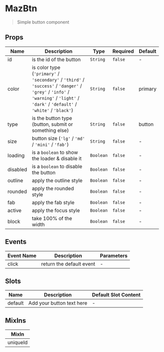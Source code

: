# MazBtn

> Simple button component

## Props

<!-- @vuese:MazBtn:props:start -->

| Name     | Description                                                                                                                                                                         | Type      | Required | Default |
| -------- | ----------------------------------------------------------------------------------------------------------------------------------------------------------------------------------- | --------- | -------- | ------- |
| id       | is the id of the button                                                                                                                                                             | `String`  | `false`  | -       |
| color    | is color type (`'primary'` / `'secondary'` / `'third'` / `'success'` / `'danger'` / `'grey'` / `'info'` / `'warning'` / `'light'` / `'dark'` / `'default'` / `'white'` / `'black'`) | `String`  | `false`  | primary |
| type     | is the button type (button, submit or something else)                                                                                                                               | `String`  | `false`  | button  |
| size     | button size (`'lg'` / `'md'` / `'mini'` / `'fab'`)                                                                                                                                  | `String`  | `false`  | -       |
| loading  | is a `boolean` to show the loader & disable it                                                                                                                                      | `Boolean` | `false`  | -       |
| disabled | is a `boolean` to disable the button                                                                                                                                                | `Boolean` | `false`  | -       |
| outline  | apply the outline style                                                                                                                                                             | `Boolean` | `false`  | -       |
| rounded  | apply the rounded style                                                                                                                                                             | `Boolean` | `false`  | -       |
| fab      | apply the fab style                                                                                                                                                                 | `Boolean` | `false`  | -       |
| active   | apply the focus style                                                                                                                                                               | `Boolean` | `false`  | -       |
| block    | take 100% of the width                                                                                                                                                              | `Boolean` | `false`  | -       |

<!-- @vuese:MazBtn:props:end -->

## Events

<!-- @vuese:MazBtn:events:start -->

| Event Name | Description              | Parameters |
| ---------- | ------------------------ | ---------- |
| click      | return the default event | -          |

<!-- @vuese:MazBtn:events:end -->

## Slots

<!-- @vuese:MazBtn:slots:start -->

| Name    | Description               | Default Slot Content |
| ------- | ------------------------- | -------------------- |
| default | Add your button text here | -                    |

<!-- @vuese:MazBtn:slots:end -->

## MixIns

<!-- @vuese:MazBtn:mixIns:start -->

| MixIn    |
| -------- |
| uniqueId |

<!-- @vuese:MazBtn:mixIns:end -->
